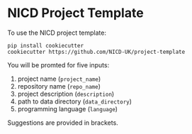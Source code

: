# NICD Project Template

To use the NICD project template:

```
pip install cookiecutter
cookiecutter https://github.com/NICD-UK/project-template
```

You will be promted for five inputs:

1. project name (`project_name`)
2. repository name (`repo_name`)
3. project description (`description`)
4. path to data directory (`data_directory`)
5. programming language (`language`)

Suggestions are provided in brackets.
